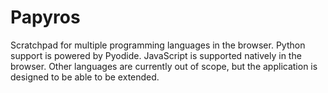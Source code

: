 # Papyros

Scratchpad for multiple programming languages in the browser.
Python support is powered by Pyodide.
JavaScript is supported natively in the browser.
Other languages are currently out of scope, but the application is designed to be able to be extended.
